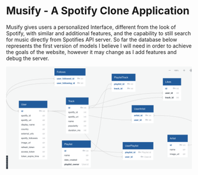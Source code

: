 # Musify - A Spotify Clone Application

Musify gives users a personalized Interface, different from the look of Spotify, with similar and additional features, and the capability to still search for music directly from Spotifies API server. So far the database below represents the first version of models I believe I will need in order to achieve the goals of the website, however it may change as I add features and debug the server.

![My database image](/imgs/database.png)